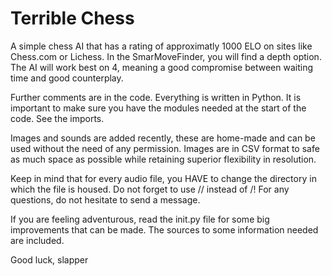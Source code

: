 # Terrible Chess

A simple chess AI that has a rating of approximatly 1000 ELO on sites like Chess.com or Lichess. 
In the SmarMoveFinder, you will find a depth option. The AI will work best on 4, meaning a good compromise between waiting time and good counterplay. 

Further comments are in the code. Everything is written in Python. It is important to make sure you have the modules needed at the start of the code. 
See the imports. 

Images and sounds are added recently, these are home-made and can be used without the need of any permission. 
Images are in CSV format to safe as much space as possible while retaining superior flexibility in resolution. 

Keep in mind that for every audio file, you HAVE to change the directory in which the file is housed. Do not forget to use // instead of /!
For any questions, do not hesitate to send a message. 

If you are feeling adventurous, read the init.py file for some big improvements that can be made. The sources to some information needed are included.

Good luck, 
slapper
